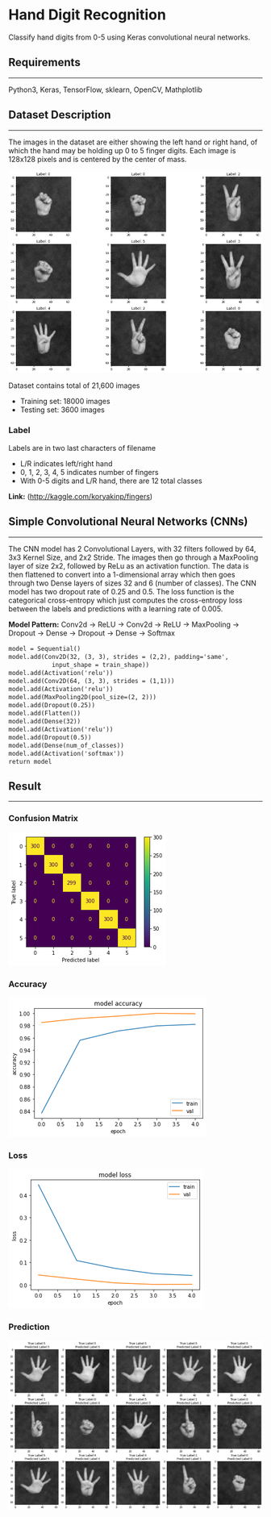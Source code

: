 # Hand Digit Recognition
Classify hand digits from 0-5 using Keras convolutional neural networks.  


## Requirements
---
Python3, Keras, TensorFlow, sklearn, OpenCV, Mathplotlib 


## Dataset Description
---
The images in the dataset are either showing the left hand or right hand, of which the hand may be holding up 0 to 5 finger digits. Each image is 128x128 pixels and is centered by the center of mass.

![Fingers Dataset](https://github.com/ShoRaj-mDr/Hand_Digit_Recognition/blob/master/images/Fingers%20Dataset.png)

Dataset contains total of 21,600 images
- Training set: 18000 images
- Testing set: 3600 images

### Label 
Labels are in two last characters of filename 
- L/R indicates left/right hand
- 0, 1, 2, 3, 4, 5 indicates number of fingers 
- With 0-5 digits and L/R hand, there are 12 total classes 

__Link:__   (http://kaggle.com/koryakinp/fingers)


## Simple Convolutional Neural Networks (CNNs)
---
The CNN model has 2 Convolutional Layers, with 32 filters followed by 64, 3x3 Kernel Size, and 2x2 Stride. The images then go through a MaxPooling layer of size 2x2, followed by ReLu as an activation function. The data is then flattened to convert into a 1-dimensional array which then goes through two Dense layers of sizes 32 and 6 (number of classes). The CNN model has two dropout rate of 0.25 and 0.5. The loss function is the categorical cross-entropy which just computes the cross-entropy loss between the labels and predictions with a learning rate of 0.005. 

__Model Pattern:__ 
Conv2d -> ReLU -> Conv2d -> ReLU -> MaxPooling -> Dropout -> Dense ->  Dropout -> Dense -> Softmax

```
model = Sequential()
model.add(Conv2D(32, (3, 3), strides = (2,2), padding='same',
            input_shape = train_shape))
model.add(Activation('relu'))
model.add(Conv2D(64, (3, 3), strides = (1,1)))
model.add(Activation('relu'))
model.add(MaxPooling2D(pool_size=(2, 2)))
model.add(Dropout(0.25))
model.add(Flatten())
model.add(Dense(32))
model.add(Activation('relu'))
model.add(Dropout(0.5))
model.add(Dense(num_of_classes))
model.add(Activation('softmax'))
return model
```


## Result
---

### Confusion Matrix
![confusion_matrix](https://github.com/ShoRaj-mDr/Hand_Digit_Recognition/blob/master/images/confusion_matrix.png)

### Accuracy
![Accuracy](https://github.com/ShoRaj-mDr/Hand_Digit_Recognition/blob/master/images/accuracy.png)

### Loss
![Loss](https://github.com/ShoRaj-mDr/Hand_Digit_Recognition/blob/master/images/loss.png)

### Prediction
![Prediction](https://github.com/ShoRaj-mDr/Hand_Digit_Recognition/blob/master/images/prediction.png)

